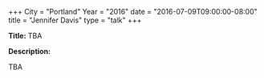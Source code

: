 +++
City = "Portland"
Year = "2016"
date = "2016-07-09T09:00:00-08:00"
title = "Jennifer Davis"
type = "talk"
+++

**Title:** TBA

**Description:**

TBA
